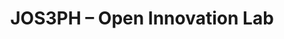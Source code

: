 ---
title: "JOS3PH – Open Innovation Lab"
url: /innsbruck/jos3ph-open-innovation-lab/
shop: Bücher
---